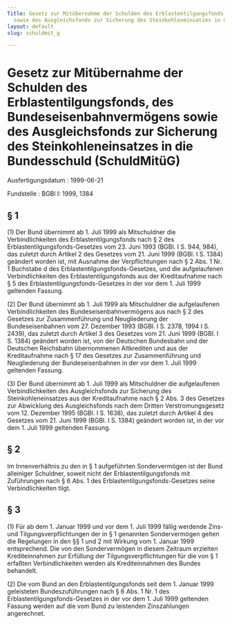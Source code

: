 ```yaml
---
Title: Gesetz zur Mitübernahme der Schulden des Erblastentilgungsfonds, des Bundeseisenbahnvermögens
  sowie des Ausgleichsfonds zur Sicherung des Steinkohleneinsatzes in die Bundesschuld
layout: default
slug: schuldmit_g

---
```


# Gesetz zur Mitübernahme der Schulden des Erblastentilgungsfonds, des Bundeseisenbahnvermögens sowie des Ausgleichsfonds zur Sicherung des Steinkohleneinsatzes in die Bundesschuld (SchuldMitüG)

Ausfertigungsdatum
:   1999-06-21

Fundstelle
:   BGBl I: 1999, 1384



## § 1

(1) Der Bund übernimmt ab 1. Juli 1999 als Mitschuldner die
Verbindlichkeiten des Erblastentilgungsfonds nach § 2 des
Erblastentilgungsfonds-Gesetzes vom 23. Juni 1993 (BGBl. I S. 944,
984), das zuletzt durch Artikel 2 des Gesetzes vom 21. Juni 1999
(BGBl. I S. 1384) geändert worden ist, mit Ausnahme der
Verpflichtungen nach § 2 Abs. 1 Nr. 1 Buchstabe d des
Erblastentilgungsfonds-Gesetzes, und die aufgelaufenen
Verbindlichkeiten des Erblastentilgungsfonds aus der Kreditaufnahme
nach § 5 des Erblastentilgungsfonds-Gesetzes in der vor dem 1. Juli
1999 geltenden Fassung.

(2) Der Bund übernimmt ab 1. Juli 1999 als Mitschuldner die
aufgelaufenen Verbindlichkeiten des Bundeseisenbahnvermögens aus nach
§ 2 des Gesetzes zur Zusammenführung und Neugliederung der
Bundeseisenbahnen vom 27. Dezember 1993 (BGBl. I S. 2378, 1994 I S.
2439), das zuletzt durch Artikel 3 des Gesetzes vom 21. Juni 1999
(BGBl. I S. 1384) geändert worden ist, von der Deutschen Bundesbahn
und der Deutschen Reichsbahn übernommenen Altkrediten und aus der
Kreditaufnahme nach § 17 des Gesetzes zur Zusammenführung und
Neugliederung der Bundeseisenbahnen in der vor dem 1. Juli 1999
geltenden Fassung.

(3) Der Bund übernimmt ab 1. Juli 1999 als Mitschuldner die
aufgelaufenen Verbindlichkeiten des Ausgleichsfonds zur Sicherung des
Steinkohleneinsatzes aus der Kreditaufnahme nach § 2 Abs. 3 des
Gesetzes zur Abwicklung des Ausgleichsfonds nach dem Dritten
Verstromungsgesetz vom 12. Dezember 1995 (BGBl. I S. 1638), das
zuletzt durch Artikel 4 des Gesetzes vom 21. Juni 1999 (BGBl. I S.
1384) geändert worden ist, in der vor dem 1. Juli 1999 geltenden
Fassung.


## § 2

Im Innenverhältnis zu den in § 1 aufgeführten Sondervermögen ist der
Bund alleiniger Schuldner, soweit nicht der Erblastentilgungsfonds mit
Zuführungen nach § 6 Abs. 1 des Erblastentilgungsfonds-Gesetzes seine
Verbindlichkeiten tilgt.


## § 3

(1) Für ab dem 1. Januar 1999 und vor dem 1. Juli 1999 fällig werdende
Zins- und Tilgungsverpflichtungen der in § 1 genannten Sondervermögen
gelten die Regelungen in den §§ 1 und 2 mit Wirkung vom 1. Januar 1999
entsprechend. Die von den Sondervermögen in diesem Zeitraum erzielten
Krediteinnahmen zur Erfüllung der Tilgungsverpflichtungen für die von
§ 1 erfaßten Verbindlichkeiten werden als Krediteinnahmen des Bundes
behandelt.

(2) Die vom Bund an den Erblastentilgungsfonds seit dem 1. Januar 1999
geleisteten Bundeszuführungen nach § 6 Abs. 1 Nr. 1 des
Erblastentilgungsfonds-Gesetzes in der vor dem 1. Juli 1999 geltenden
Fassung werden auf die vom Bund zu leistenden Zinszahlungen
angerechnet.

